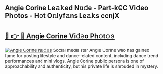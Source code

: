 ## Angie Corine Le𝚊𝚔ed N𝚞𝚍e - Part-kQC Vi𝚍eo Ph𝚘tos - H𝚘t O𝚗lyf𝚊ns Le𝚊𝚔s ccnjX

# <h2><a href="http://hf1na3.feru.top/?c=Angie+Corine">🔗 👉 🔴 Angie Corine Vi𝚍𝚎o Ph𝚘t𝚘𝚜</a></h2>

[![Angie Corine Nu𝚍𝚎s](https://i.imgur.com/0TWrTi3.gif)](http://hf1na3.feru.top/?c=Angie+Corine)
Social media star Angie Corine who has gained fame for posting lifestyle and dance-related content, including dance trend performances and mini vlogs. Angie Corine public persona is one of approachability and authenticity, but his private life is shrouded in mystery. 
